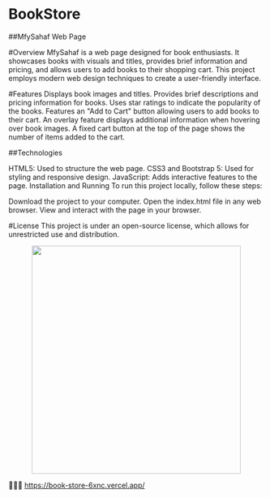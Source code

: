 # BookStore

##MfySahaf Web Page


#Overview
MfySahaf is a web page designed for book enthusiasts. It showcases books with visuals and titles, provides brief information and pricing, and allows users to add books to their shopping cart. This project employs modern web design techniques to create a user-friendly interface.

#Features
Displays book images and titles.
Provides brief descriptions and pricing information for books.
Uses star ratings to indicate the popularity of the books.
Features an "Add to Cart" button allowing users to add books to their cart.
An overlay feature displays additional information when hovering over book images.
A fixed cart button at the top of the page shows the number of items added to the cart.


##Technologies

HTML5: Used to structure the web page.
CSS3 and Bootstrap 5: Used for styling and responsive design.
JavaScript: Adds interactive features to the page.
Installation and Running
To run this project locally, follow these steps:


Download the project to your computer.
Open the index.html file in any web browser.
View and interact with the page in your browser.

#License
This project is under an open-source license, which allows for unrestricted use and distribution.

<div align="center">
 
  <img src="./img/Screenshot_3.jpg"  width="90.5%" height="450" />
</div>

🤘🏻🚀 https://book-store-6xnc.vercel.app/
